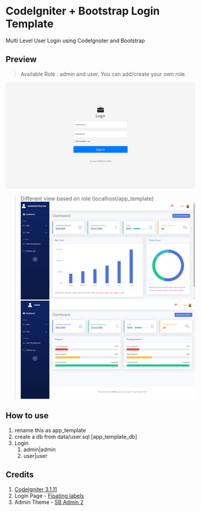 # CodeIgniter + Bootstrap Login Template
 Multi Level User Login using CodeIgnoter and Bootstrap
 
## Preview
> Available Role : admin and user. 
> You can add/create your own role.

![Image of Login_Page](https://github.com/hanifnoerr/codeigniter_bootstrap_login/blob/master/data/page_login.png)

> Different view based on role (localhost/app_template)
![Image of Admin_Page](https://github.com/hanifnoerr/codeigniter_bootstrap_login/blob/master/data/page_admin.png)
![Image of User_Page](https://github.com/hanifnoerr/codeigniter_bootstrap_login/blob/master/data/page_user.png)

## How to use
1. rename this as app_template
2. create a db from data/user.sql [app_template_db]
3. Login
   1. admin|admin
   2. user|user
   
## Credits
1. [CodeIgniter 3.1.11](https://codeigniter.com/)
2. Login Page - [Floating labels](https://getbootstrap.com/docs/4.5/examples/floating-labels/)
3. Admin Theme - [SB Admin 2](https://startbootstrap.com/themes/sb-admin-2/)
